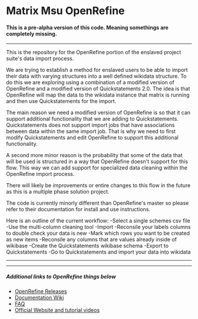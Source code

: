 # Matrix Msu OpenRefine


#### This is a pre-alpha version of this code. Meaning somethings are completely missing.

***


This is the repository for the OpenRefine portion of the enslaved project suite's data import process.

We are trying to establish a method for enslaved users to be able to import their data with varying structures into a well defined wikidata structure. To do this we are exploring using a combination of a modified version of OpenRefine and a modified version of Quickstatements 2.0. The idea is that OpenRefine will map the data to the wikidata instance that matrix is running and then use Quickstatements for the import.

The main reason we need a modified version of OpenRefine is so that it can support additional functionality that we are adding to Quickstatements. Quickstatements does not support import jobs that have associations between data within the same import job. That is why we need to first modify Quickstatements and edit OpenRefine to support this additional functionality. 

A second more minor reason is the probability that some of the data that will be used is structured in a way that OpenRefine doesn't support for this flow. This way we can add support for specialized data cleaning within the OpenRefine import process.

There will likely be improvements or entire changes to this flow in the future as this is a multiple phase solution project.

The code is currently minorly different than OpenRefine's master so please refer to their documentation for install and use instructions.

Here is an outline of the current workflow:
-Select a single schemes csv file
-Use the multi-column cleaning tool
-Import
-Reconsile your labels columns to double check your data is new
-Mark which rows you want to be created as new items 
-Reconsile any columns that are values already inside of wikibase
-Create the Quickstatements wikibase schema
-Export to Quickstatements
-Go to Quickstatements and import your data into wikidata


***
***


##### Additional links to OpenRefine things below

* [OpenRefine Releases](https://github.com/OpenRefine/OpenRefine/releases)
* [Documentation Wiki](https://github.com/OpenRefine/OpenRefine/wiki/Documentation-For-Users)
* [FAQ](https://github.com/OpenRefine/OpenRefine/wiki/FAQ)
* [Official Website and tutorial videos](http://openrefine.org)